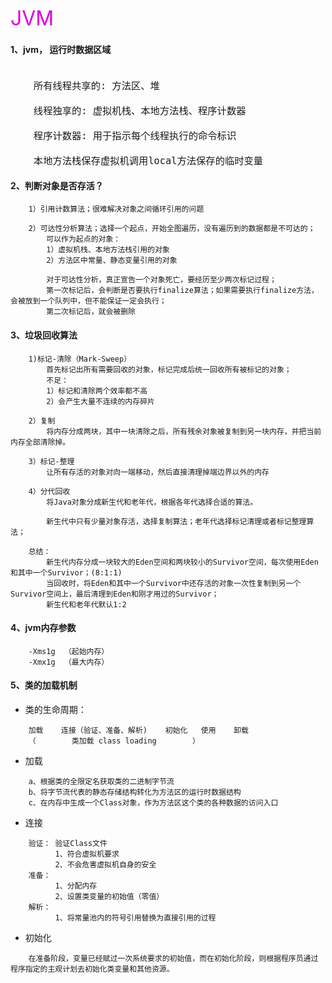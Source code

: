 <font color="#dd00dd" size=6>JVM</font><br />

#### 1、jvm， 运行时数据区域


<div style="font-size: 18px; font-weight: 500; face: 楷体;">

```

    所有线程共享的: 方法区、堆

    线程独享的: 虚拟机栈、本地方法栈、程序计数器

    程序计数器: 用于指示每个线程执行的命令标识

    本地方法栈保存虚拟机调用local方法保存的临时变量
```

</div>

#### 2、判断对象是否存活？
```
	1）引用计数算法；很难解决对象之间循环引用的问题

	2）可达性分析算法；选择一个起点，开始全图遍历，没有遍历到的数据都是不可达的；
		可以作为起点的对象：
		1）虚拟机栈、本地方法栈引用的对象
		2）方法区中常量、静态变量引用的对象

		对于可达性分析，真正宣告一个对象死亡，要经历至少两次标记过程；
		第一次标记后，会判断是否要执行finalize算法；如果需要执行finalize方法，会被放到一个队列中，但不能保证一定会执行；
		第二次标记后，就会被删除
```

#### 3、垃圾回收算法
```
	1)标记-清除（Mark-Sweep）
		首先标记出所有需要回收的对象，标记完成后统一回收所有被标记的对象；
		不足：
		1）标记和清除两个效率都不高
		2）会产生大量不连续的内存碎片

	2）复制
		将内存分成两块，其中一块清除之后，所有残余对象被复制到另一块内存，并把当前内存全部清除掉。

	3）标记-整理
		让所有存活的对象对向一端移动，然后直接清理掉端边界以外的内存

	4）分代回收
		将Java对象分成新生代和老年代，根据各年代选择合适的算法。

		新生代中只有少量对象存活，选择复制算法；老年代选择标记清理或者标记整理算法；

	总结：
		新生代内存分成一块较大的Eden空间和两块较小的Survivor空间，每次使用Eden和其中一个Survivor；(8:1:1)
		当回收时，将Eden和其中一个Survivor中还存活的对象一次性复制到另一个Survivor空间上，最后清理到Eden和刚才用过的Survivor；
        新生代和老年代默认1:2
```

#### 4、jvm内存参数
```
    -Xms1g  （起始内存）
    -Xmx1g  （最大内存）
```

#### 5、类的加载机制
- 类的生命周期：
```
    加载    连接（验证、准备、解析)    初始化   使用    卸载
    （        类加载 class loading        ）
```

- 加载
```
    a、根据类的全限定名获取类的二进制字节流
    b、将字节流代表的静态存储结构转化为方法区的运行时数据结构
    c、在内存中生成一个Class对象，作为方法区这个类的各种数据的访问入口
```
- 连接
```
    验证： 验证Class文件
          1、符合虚拟机要求
          2、不会危害虚拟机自身的安全
    准备：
          1、分配内存
          2、设置类变量的初始值（零值）
    解析：
          1、将常量池内的符号引用替换为直接引用的过程
```

- 初始化
```
    在准备阶段，变量已经赋过一次系统要求的初始值，而在初始化阶段，则根据程序员通过程序指定的主观计划去初始化类变量和其他资源。


```

<br />
